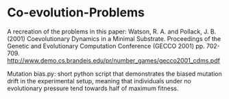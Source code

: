 # Co-evolution-Problems
A recreation of the problems in this paper: Watson, R. A. and Pollack, J. B. (2001) Coevolutionary Dynamics in a Minimal Substrate. Proceedings of the Genetic and Evolutionary Computation Conference (GECCO 2001) pp. 702-709.  http://www.demo.cs.brandeis.edu/pr/number_games/gecco2001_cdms.pdf

Mutation bias.py:
short python script that demonstrates the biased mutation drift in the experimental setup, meaning that individuals under no evolutionary pressure tend towards half of maximum fitness.